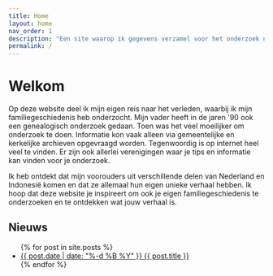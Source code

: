 ```yaml
---
title: Home
layout: home
nav_order: 1
description: "Een site waarop ik gegevens verzamel voor het onderzoek naar mijn familiegeschiedenis"
permalink: /
---
```


# Welkom 

Op deze website deel ik mijn eigen reis naar het verleden, waarbij ik mijn familiegeschiedenis heb onderzocht. Mijn vader heeft in de jaren '90 ook een genealogisch onderzoek gedaan. Toen was het veel moeilijker om onderzoek te doen. Informatie kon vaak alleen via gemeentelijke en kerkelijke archieven opgevraagd worden. Tegenwoordig is op internet heel veel te vinden. Er zijn ook allerlei verenigingen waar je tips en informatie kan vinden voor je onderzoek. 

Ik heb ontdekt dat mijn voorouders uit verschillende delen van Nederland en Indonesië komen en dat ze allemaal hun eigen unieke verhaal hebben. Ik hoop dat deze website je inspireert om ook je eigen familiegeschiedenis te onderzoeken en te ontdekken wat jouw verhaal is.

## Nieuws

<ul>
  {% for post in site.posts %}
    <li>
      <a href="{{ post.url }}">{{ post.date | date: "%-d %B %Y" }} {{ post.title }}</a>
    </li>
  {% endfor %}
</ul>